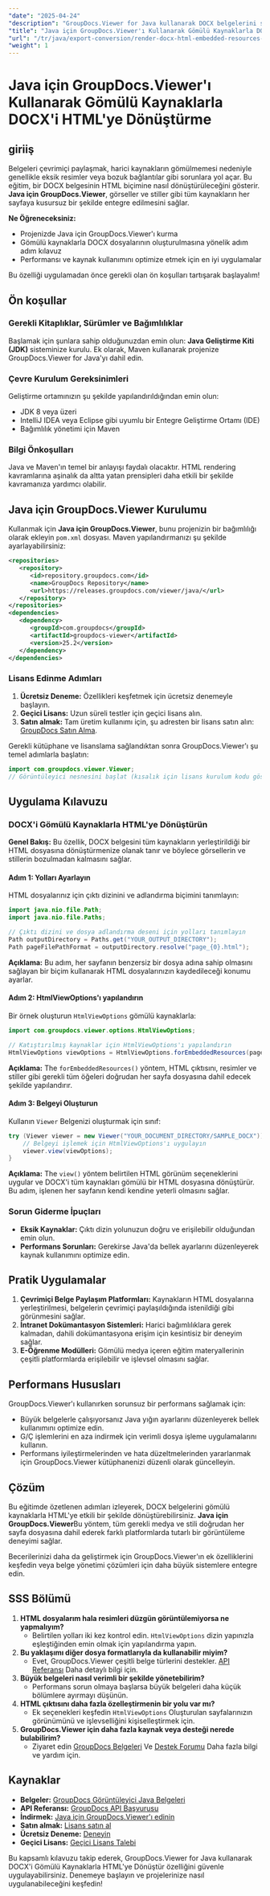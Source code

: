 ```yaml
---
"date": "2025-04-24"
"description": "GroupDocs.Viewer for Java kullanarak DOCX belgelerini sorunsuz bir şekilde HTML formatına nasıl dönüştüreceğinizi öğrenin ve tüm kaynakların gömülü olduğundan emin olun."
"title": "Java için GroupDocs.Viewer'ı Kullanarak Gömülü Kaynaklarla DOCX'i HTML'ye Dönüştürme"
"url": "/tr/java/export-conversion/render-docx-html-embedded-resources-groupdocs-java/"
"weight": 1
---
```


# Java için GroupDocs.Viewer'ı Kullanarak Gömülü Kaynaklarla DOCX'i HTML'ye Dönüştürme

## giriiş

Belgeleri çevrimiçi paylaşmak, harici kaynakların gömülmemesi nedeniyle genellikle eksik resimler veya bozuk bağlantılar gibi sorunlara yol açar. Bu eğitim, bir DOCX belgesinin HTML biçimine nasıl dönüştürüleceğini gösterir. **Java için GroupDocs.Viewer**, görseller ve stiller gibi tüm kaynakların her sayfaya kusursuz bir şekilde entegre edilmesini sağlar.

**Ne Öğreneceksiniz:**
- Projenizde Java için GroupDocs.Viewer'ı kurma
- Gömülü kaynaklarla DOCX dosyalarının oluşturulmasına yönelik adım adım kılavuz
- Performansı ve kaynak kullanımını optimize etmek için en iyi uygulamalar

Bu özelliği uygulamadan önce gerekli olan ön koşulları tartışarak başlayalım!

## Ön koşullar

### Gerekli Kitaplıklar, Sürümler ve Bağımlılıklar
Başlamak için şunlara sahip olduğunuzdan emin olun: **Java Geliştirme Kiti (JDK)** sisteminize kurulu. Ek olarak, Maven kullanarak projenize GroupDocs.Viewer for Java'yı dahil edin.

### Çevre Kurulum Gereksinimleri
Geliştirme ortamınızın şu şekilde yapılandırıldığından emin olun:
- JDK 8 veya üzeri
- IntelliJ IDEA veya Eclipse gibi uyumlu bir Entegre Geliştirme Ortamı (IDE)
- Bağımlılık yönetimi için Maven

### Bilgi Önkoşulları
Java ve Maven'ın temel bir anlayışı faydalı olacaktır. HTML rendering kavramlarına aşinalık da altta yatan prensipleri daha etkili bir şekilde kavramanıza yardımcı olabilir.

## Java için GroupDocs.Viewer Kurulumu
Kullanmak için **Java için GroupDocs.Viewer**, bunu projenizin bir bağımlılığı olarak ekleyin `pom.xml` dosyası. Maven yapılandırmanızı şu şekilde ayarlayabilirsiniz:

```xml
<repositories>
   <repository>
      <id>repository.groupdocs.com</id>
      <name>GroupDocs Repository</name>
      <url>https://releases.groupdocs.com/viewer/java/</url>
   </repository>
</repositories>
<dependencies>
   <dependency>
      <groupId>com.groupdocs</groupId>
      <artifactId>groupdocs-viewer</artifactId>
      <version>25.2</version>
   </dependency>
</dependencies>
```

### Lisans Edinme Adımları
1. **Ücretsiz Deneme:** Özellikleri keşfetmek için ücretsiz denemeyle başlayın.
2. **Geçici Lisans:** Uzun süreli testler için geçici lisans alın.
3. **Satın almak:** Tam üretim kullanımı için, şu adresten bir lisans satın alın: [GroupDocs Satın Alma](https://purchase.groupdocs.com/buy).

Gerekli kütüphane ve lisanslama sağlandıktan sonra GroupDocs.Viewer'ı şu temel adımlarla başlatın:

```java
import com.groupdocs.viewer.Viewer;
// Görüntüleyici nesnesini başlat (kısalık için lisans kurulum kodu gösterilmemiştir)
```

## Uygulama Kılavuzu

### DOCX'i Gömülü Kaynaklarla HTML'ye Dönüştürün
**Genel Bakış:** Bu özellik, DOCX belgesini tüm kaynakların yerleştirildiği bir HTML dosyasına dönüştürmenize olanak tanır ve böylece görsellerin ve stillerin bozulmadan kalmasını sağlar.

#### Adım 1: Yolları Ayarlayın
HTML dosyalarınız için çıktı dizinini ve adlandırma biçimini tanımlayın:

```java
import java.nio.file.Path;
import java.nio.file.Paths;

// Çıktı dizini ve dosya adlandırma deseni için yolları tanımlayın
Path outputDirectory = Paths.get("YOUR_OUTPUT_DIRECTORY");
Path pageFilePathFormat = outputDirectory.resolve("page_{0}.html");
```
**Açıklama:** Bu adım, her sayfanın benzersiz bir dosya adına sahip olmasını sağlayan bir biçim kullanarak HTML dosyalarınızın kaydedileceği konumu ayarlar.

#### Adım 2: HtmlViewOptions'ı yapılandırın
Bir örnek oluşturun `HtmlViewOptions` gömülü kaynaklarla:

```java
import com.groupdocs.viewer.options.HtmlViewOptions;

// Katıştırılmış kaynaklar için HtmlViewOptions'ı yapılandırın
HtmlViewOptions viewOptions = HtmlViewOptions.forEmbeddedResources(pageFilePathFormat);
```
**Açıklama:** The `forEmbeddedResources()` yöntem, HTML çıktısını, resimler ve stiller gibi gerekli tüm öğeleri doğrudan her sayfa dosyasına dahil edecek şekilde yapılandırır.

#### Adım 3: Belgeyi Oluşturun
Kullanın `Viewer` Belgenizi oluşturmak için sınıf:

```java
try (Viewer viewer = new Viewer("YOUR_DOCUMENT_DIRECTORY/SAMPLE_DOCX")) {
    // Belgeyi işlemek için HtmlViewOptions'ı uygulayın
    viewer.view(viewOptions);
}
```
**Açıklama:** The `view()` yöntem belirtilen HTML görünüm seçeneklerini uygular ve DOCX'i tüm kaynakları gömülü bir HTML dosyasına dönüştürür. Bu adım, işlenen her sayfanın kendi kendine yeterli olmasını sağlar.

### Sorun Giderme İpuçları
- **Eksik Kaynaklar:** Çıktı dizin yolunuzun doğru ve erişilebilir olduğundan emin olun.
- **Performans Sorunları:** Gerekirse Java'da bellek ayarlarını düzenleyerek kaynak kullanımını optimize edin.

## Pratik Uygulamalar
1. **Çevrimiçi Belge Paylaşım Platformları:** Kaynakların HTML dosyalarına yerleştirilmesi, belgelerin çevrimiçi paylaşıldığında istenildiği gibi görünmesini sağlar.
2. **İntranet Dokümantasyon Sistemleri:** Harici bağımlılıklara gerek kalmadan, dahili dokümantasyona erişim için kesintisiz bir deneyim sağlar.
3. **E-Öğrenme Modülleri:** Gömülü medya içeren eğitim materyallerinin çeşitli platformlarda erişilebilir ve işlevsel olmasını sağlar.

## Performans Hususları
GroupDocs.Viewer'ı kullanırken sorunsuz bir performans sağlamak için:
- Büyük belgelerle çalışıyorsanız Java yığın ayarlarını düzenleyerek bellek kullanımını optimize edin.
- G/Ç işlemlerini en aza indirmek için verimli dosya işleme uygulamalarını kullanın.
- Performans iyileştirmelerinden ve hata düzeltmelerinden yararlanmak için GroupDocs.Viewer kütüphanenizi düzenli olarak güncelleyin.

## Çözüm
Bu eğitimde özetlenen adımları izleyerek, DOCX belgelerini gömülü kaynaklarla HTML'ye etkili bir şekilde dönüştürebilirsiniz. **Java için GroupDocs.Viewer**Bu yöntem, tüm gerekli medya ve stili doğrudan her sayfa dosyasına dahil ederek farklı platformlarda tutarlı bir görüntüleme deneyimi sağlar.

Becerilerinizi daha da geliştirmek için GroupDocs.Viewer'ın ek özelliklerini keşfedin veya belge yönetimi çözümleri için daha büyük sistemlere entegre edin.

## SSS Bölümü
1. **HTML dosyalarım hala resimleri düzgün görüntülemiyorsa ne yapmalıyım?**
   - Belirtilen yolları iki kez kontrol edin. `HtmlViewOptions` dizin yapınızla eşleştiğinden emin olmak için yapılandırma yapın.
2. **Bu yaklaşımı diğer dosya formatlarıyla da kullanabilir miyim?**
   - Evet, GroupDocs.Viewer çeşitli belge türlerini destekler. [API Referansı](https://reference.groupdocs.com/viewer/java/) Daha detaylı bilgi için.
3. **Büyük belgeleri nasıl verimli bir şekilde yönetebilirim?**
   - Performans sorun olmaya başlarsa büyük belgeleri daha küçük bölümlere ayırmayı düşünün.
4. **HTML çıktısını daha fazla özelleştirmenin bir yolu var mı?**
   - Ek seçenekleri keşfedin `HtmlViewOptions` Oluşturulan sayfalarınızın görünümünü ve işlevselliğini kişiselleştirmek için.
5. **GroupDocs.Viewer için daha fazla kaynak veya desteği nerede bulabilirim?**
   - Ziyaret edin [GroupDocs Belgeleri](https://docs.groupdocs.com/viewer/java/) Ve [Destek Forumu](https://forum.groupdocs.com/c/viewer/9) Daha fazla bilgi ve yardım için.

## Kaynaklar
- **Belgeler:** [GroupDocs Görüntüleyici Java Belgeleri](https://docs.groupdocs.com/viewer/java/)
- **API Referansı:** [GroupDocs API Başvurusu](https://reference.groupdocs.com/viewer/java/)
- **İndirmek:** [Java için GroupDocs.Viewer'ı edinin](https://releases.groupdocs.com/viewer/java/)
- **Satın almak:** [Lisans satın al](https://purchase.groupdocs.com/buy)
- **Ücretsiz Deneme:** [Deneyin](https://releases.groupdocs.com/viewer/java/)
- **Geçici Lisans:** [Geçici Lisans Talebi](https://purchase.groupdocs.com/temporary-license/)

Bu kapsamlı kılavuzu takip ederek, GroupDocs.Viewer for Java kullanarak DOCX'i Gömülü Kaynaklarla HTML'ye Dönüştür özelliğini güvenle uygulayabilirsiniz. Denemeye başlayın ve projelerinize nasıl uygulanabileceğini keşfedin!